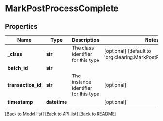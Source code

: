 # MarkPostProcessComplete

## Properties
Name | Type | Description | Notes
------------ | ------------- | ------------- | -------------
**_class** | **str** | The class identifier for this type | [optional] [default to 'org.clearing.MarkPostProcessComplete']
**batch_id** | **str** |  | 
**transaction_id** | **str** | The instance identifier for this type | [optional] 
**timestamp** | **datetime** |  | [optional] 

[[Back to Model list]](../README.md#documentation-for-models) [[Back to API list]](../README.md#documentation-for-api-endpoints) [[Back to README]](../README.md)


